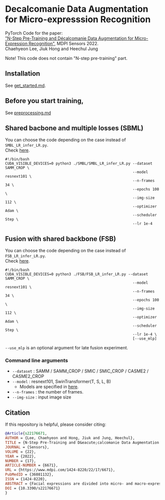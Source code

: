 # Decalcomanie Data Augmentation for Micro-expresssion Recognition

PyTorch Code for the paper:   
["N-Step Pre-Training and Décalcomanie Data Augmentation for Micro-Expression Recognition"](https://www.mdpi.com/1424-8220/22/17/6671), MDPI Sensors 2022.  
Chaehyeon Lee, Jiuk Hong and Heechul Jung

Note! This code does not contain "N-step pre-training" part.  



## Installation
See [get_started.md](docs/get_started.md).

## Before you start training,
See [preprocessing.md](docs/preprocessing.md)

## Shared bacbone and multiple losses (SBML)

You can choose the code depending on the case instead of `SMBL_LR_infer_LR.py`.  
Check [here](SBML/).
``` 
#!/bin/bash
CUDA_VISIBLE_DEVICES=0 python3 ./SMBL/SMBL_LR_infer_LR.py --dataset SAMM_CROP \
                                                          --model resnext101 \
                                                          --n-frames 34 \
                                                          --epochs 100 \
                                                          --img-size 112 \
                                                          --optimizer Adam \
                                                          --scheduler Step \
                                                          --lr 1e-4
```



## Fusion with shared backbone (FSB)
You can choose the code depending on the case instead of `FSB_LR_infer_LR.py`.  
Check [here](FSB/).  
``` 
#!/bin/bash
CUDA_VISIBLE_DEVICES=0 python3 ./FSB/FSB_LR_infer_LR.py --dataset SAMM_CROP \
                                                          --model resnext101 \
                                                          --n-frames 34 \
                                                          --epochs 100 \
                                                          --img-size 112 \
                                                          --optimizer Adam \
                                                          --scheduler Step \
                                                          --lr 1e-4 \
                                                          [--use_mlp]
```
`--use_mlp` is an optional argument for late fusion experiment.




### Command line arguments
- `--dataset` : SAMM / SAMM_CROP / SMIC / SMIC_CROP / CASME2 / CASME2_CROP
- `--model` : resnext101, SwinTransformer(T, S, L, B)
  - Models are specified in [here](models/__init__.py).
- `--n-frames` : the number of frames.
- `--img-size` : input image size


## Citation

If this repository is helpful, please consider citing:  

```BibTex
@Article{s22176671,
AUTHOR = {Lee, Chaehyeon and Hong, Jiuk and Jung, Heechul},
TITLE = {N-Step Pre-Training and D&eacute;calcomanie Data Augmentation for Micro-Expression Recognition},
JOURNAL = {Sensors},
VOLUME = {22},
YEAR = {2022},
NUMBER = {17},
ARTICLE-NUMBER = {6671},
URL = {https://www.mdpi.com/1424-8220/22/17/6671},
PubMedID = {36081132},
ISSN = {1424-8220},
ABSTRACT = {Facial expressions are divided into micro- and macro-expressions. Micro-expressions are low-intensity emotions presented for a short moment of about 0.25 s, whereas macro-expressions last up to 4 s. To derive micro-expressions, participants are asked to suppress their emotions as much as possible while watching emotion-inducing videos. However, it is a challenging process, and the number of samples collected tends to be less than those of macro-expressions. Because training models with insufficient data may lead to decreased performance, this study proposes two ways to solve the problem of insufficient data for micro-expression training. The first method involves N-step pre-training, which performs multiple transfer learning from action recognition datasets to those in the facial domain. Second, we propose D&eacute;calcomanie data augmentation, which is based on facial symmetry, to create a composite image by cutting and pasting both faces around their center lines. The results show that the proposed methods can successfully overcome the data shortage problem and achieve high performance.},
DOI = {10.3390/s22176671}
}
```